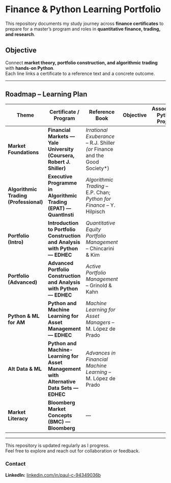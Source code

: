 # Finance & Python Learning Portfolio

This repository documents my study journey across **finance certificates** to prepare for a master’s program and roles in **quantitative finance, trading, and research**.

## Objective
Connect **market theory, portfolio construction, and algorithmic trading** with **hands-on Python**.  
Each line links a certificate to a reference text and a concrete outcome.

---

## Roadmap – Learning Plan

| Theme | Certificate / Program | Reference Book | Objective | Associated Python Project |
|------|------------------------|----------------|-----------|---------------------------|
| **Market Foundations** | **Financial Markets — Yale University (Coursera, Robert J. Shiller)** | *Irrational Exuberance* – R.J. Shiller *(or* Finance and the Good Society*) |  |  |
| **Algorithmic Trading (Professional)** | **Executive Programme in Algorithmic Trading (EPAT) — QuantInsti** | *Algorithmic Trading* – E.P. Chan; *Python for Finance* – Y. Hilpisch |  |  |
| **Portfolio (Intro)** | **Introduction to Portfolio Construction and Analysis with Python — EDHEC** | *Quantitative Equity Portfolio Management* – Chincarini & Kim |  |  |
| **Portfolio (Advanced)** | **Advanced Portfolio Construction and Analysis with Python — EDHEC** | *Active Portfolio Management* – Grinold & Kahn |  |  |
| **Python & ML for AM** | **Python and Machine Learning for Asset Management — EDHEC** | *Machine Learning for Asset Managers* – M. López de Prado |  |  |
| **Alt Data & ML** | **Python and Machine-Learning for Asset Management with Alternative Data Sets — EDHEC** | *Advances in Financial Machine Learning* – M. López de Prado |  |  |
| **Market Literacy** | **Bloomberg Market Concepts (BMC) — Bloomberg** | — |  |  |

---

This repository is updated regularly as I progress.  
Feel free to explore and reach out for collaboration or feedback.

### Contact
**LinkedIn:** [linkedin.com/in/paul-c-94349036b](https://www.linkedin.com/in/paul-c-94349036b/)

